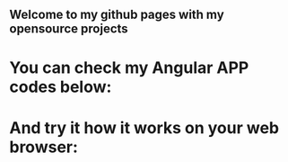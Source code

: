 ## Welcome to my github pages with my opensource projects

# You can check my Angular APP codes below: 
# And try it how it works on your web browser:

